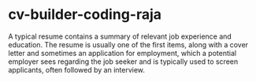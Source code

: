 # cv-builder-coding-raja

A typical resume contains a summary of relevant job experience and education. The resume is usually one of the first items, along with a cover letter and sometimes an application for employment, which a potential employer sees regarding the job seeker and is typically used to screen applicants, often followed by an interview.
